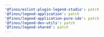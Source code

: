 ```yaml
---
'@finos/eslint-plugin-legend-studio': patch
'@finos/legend-application': patch
'@finos/legend-application-pure-ide': patch
'@finos/legend-dev-utils': patch
'@finos/legend-shared': patch
---
```

